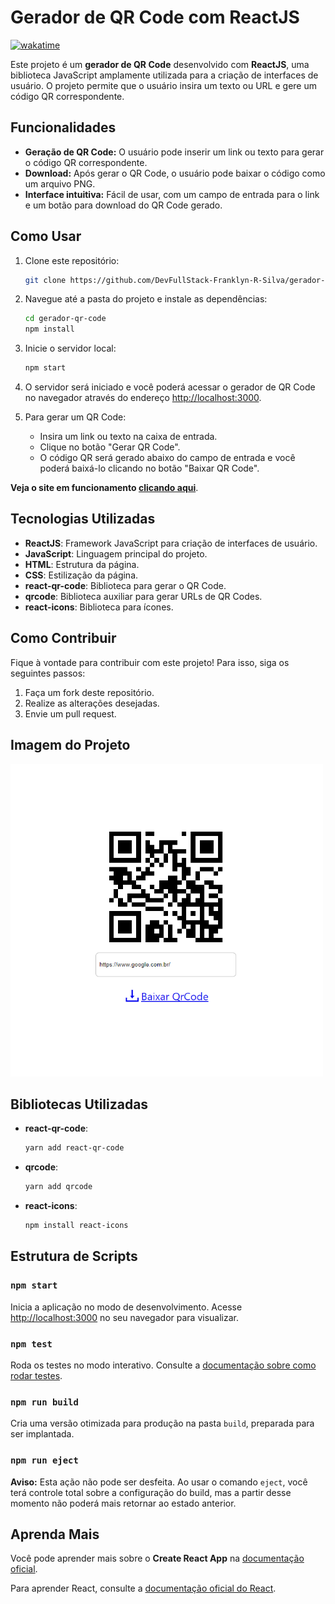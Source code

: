 # Gerador de QR Code com ReactJS

[![wakatime](https://wakatime.com/badge/user/268de5b9-4dbd-4873-9ede-a165e5745754/project/9ef7b6c4-80ab-4866-be52-b446eedd73d3.svg)](https://wakatime.com/badge/user/268de5b9-4dbd-4873-9ede-a165e5745754/project/9ef7b6c4-80ab-4866-be52-b446eedd73d3)

Este projeto é um **gerador de QR Code** desenvolvido com **ReactJS**, uma biblioteca JavaScript amplamente utilizada para a criação de interfaces de usuário. O projeto permite que o usuário insira um texto ou URL e gere um código QR correspondente.

## Funcionalidades

- **Geração de QR Code:** O usuário pode inserir um link ou texto para gerar o código QR correspondente.
- **Download:** Após gerar o QR Code, o usuário pode baixar o código como um arquivo PNG.
- **Interface intuitiva:** Fácil de usar, com um campo de entrada para o link e um botão para download do QR Code gerado.

## Como Usar

1. Clone este repositório:

   ```bash
   git clone https://github.com/DevFullStack-Franklyn-R-Silva/gerador-qr-code.git
   ```

2. Navegue até a pasta do projeto e instale as dependências:

   ```bash
   cd gerador-qr-code
   npm install
   ```

3. Inicie o servidor local:

   ```bash
   npm start
   ```

4. O servidor será iniciado e você poderá acessar o gerador de QR Code no navegador através do endereço [http://localhost:3000](http://localhost:3000).

5. Para gerar um QR Code:
   - Insira um link ou texto na caixa de entrada.
   - Clique no botão "Gerar QR Code".
   - O código QR será gerado abaixo do campo de entrada e você poderá baixá-lo clicando no botão "Baixar QR Code".

**Veja o site em funcionamento [clicando aqui](https://gerador-de-qr-code-reactjs.netlify.app/)**.

## Tecnologias Utilizadas

- **ReactJS**: Framework JavaScript para criação de interfaces de usuário.
- **JavaScript**: Linguagem principal do projeto.
- **HTML**: Estrutura da página.
- **CSS**: Estilização da página.
- **react-qr-code**: Biblioteca para gerar o QR Code.
- **qrcode**: Biblioteca auxiliar para gerar URLs de QR Codes.
- **react-icons**: Biblioteca para ícones.

## Como Contribuir

Fique à vontade para contribuir com este projeto! Para isso, siga os seguintes passos:

1. Faça um fork deste repositório.
2. Realize as alterações desejadas.
3. Envie um pull request.

## Imagem do Projeto

<div>
    <img height="500" width="500" src="foto.png" alt="Exemplo de QR Code gerado">
</div>

## Bibliotecas Utilizadas

- **react-qr-code**:

  ```bash
  yarn add react-qr-code
  ```

- **qrcode**:

  ```bash
  yarn add qrcode
  ```

- **react-icons**:
  ```bash
  npm install react-icons
  ```

## Estrutura de Scripts

### `npm start`

Inicia a aplicação no modo de desenvolvimento. Acesse [http://localhost:3000](http://localhost:3000) no seu navegador para visualizar.

### `npm test`

Roda os testes no modo interativo. Consulte a [documentação sobre como rodar testes](https://facebook.github.io/create-react-app/docs/running-tests).

### `npm run build`

Cria uma versão otimizada para produção na pasta `build`, preparada para ser implantada.

### `npm run eject`

**Aviso:** Esta ação não pode ser desfeita. Ao usar o comando `eject`, você terá controle total sobre a configuração do build, mas a partir desse momento não poderá mais retornar ao estado anterior.

## Aprenda Mais

Você pode aprender mais sobre o **Create React App** na [documentação oficial](https://facebook.github.io/create-react-app/docs/getting-started).

Para aprender React, consulte a [documentação oficial do React](https://reactjs.org/).
